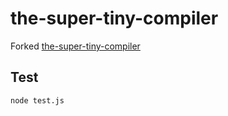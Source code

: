 # the-super-tiny-compiler

Forked [the-super-tiny-compiler](https://github.com/jamiebuilds/the-super-tiny-compiler)

## Test

``` bash
node test.js
```